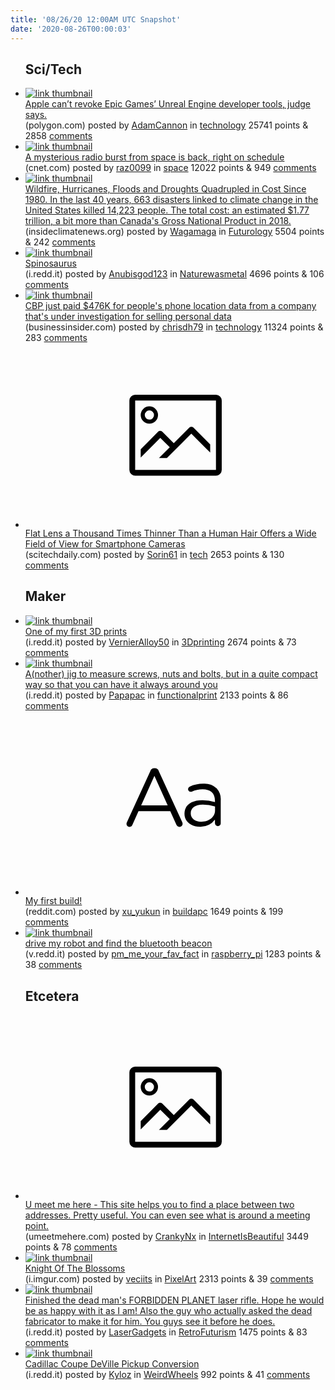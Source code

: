 ```yaml
---
title: '08/26/20 12:00AM UTC Snapshot'
date: '2020-08-26T00:00:03'
---
```

<ul>
<h2>Sci/Tech</h2>

<li><a href='https://www.polygon.com/2020/8/25/21400248/epic-games-apple-lawsuit-fortnite-ios-unreal-engine-ruling'><img src='https://b.thumbs.redditmedia.com/6oYQOFitmtbDYH6HkFIUP-Pi-DlS1TrSUGgw5qWo-MM.jpg' alt='link thumbnail'></a><div><div class='linkTitle'><a href='https://www.polygon.com/2020/8/25/21400248/epic-games-apple-lawsuit-fortnite-ios-unreal-engine-ruling'>Apple can’t revoke Epic Games’ Unreal Engine developer tools, judge says.</a></div>(polygon.com) posted by <a href='https://www.reddit.com/user/AdamCannon'>AdamCannon</a> in <a href='https://www.reddit.com/r/technology'>technology</a> 25741 points & 2858 <a href='https://www.reddit.com/r/technology/comments/ig7011/apple_cant_revoke_epic_games_unreal_engine/'>comments</a></div></li>

<li><a href='https://www.cnet.com/news/the-mysterious-radio-burst-from-space-is-back-right-on-schedule/?PostType=link&amp;UniqueID=28A94DA2-E6AC-11EA-A4F0-74DB39982C1E&amp;ftag=COS-05-10aaa0b&amp;ServiceType=twitter&amp;TheTime=2020-08-25T08%3A22%3A47'><img src='https://b.thumbs.redditmedia.com/5vFGgpnBq7FSYTkFUdiZ99jXU19Jh0EbJbvceV2G4XQ.jpg' alt='link thumbnail'></a><div><div class='linkTitle'><a href='https://www.cnet.com/news/the-mysterious-radio-burst-from-space-is-back-right-on-schedule/?PostType=link&amp;UniqueID=28A94DA2-E6AC-11EA-A4F0-74DB39982C1E&amp;ftag=COS-05-10aaa0b&amp;ServiceType=twitter&amp;TheTime=2020-08-25T08%3A22%3A47'>A mysterious radio burst from space is back, right on schedule</a></div>(cnet.com) posted by <a href='https://www.reddit.com/user/raz0099'>raz0099</a> in <a href='https://www.reddit.com/r/space'>space</a> 12022 points & 949 <a href='https://www.reddit.com/r/space/comments/igdrye/a_mysterious_radio_burst_from_space_is_back_right/'>comments</a></div></li>

<li><a href='https://insideclimatenews.org/news/24082020/extreme-weather-costs-wildfire-climate-change'><img src='https://b.thumbs.redditmedia.com/hKQkwoYHl6GIbd7X96xt1Umi8zN-zNNi94kCkh7ud9E.jpg' alt='link thumbnail'></a><div><div class='linkTitle'><a href='https://insideclimatenews.org/news/24082020/extreme-weather-costs-wildfire-climate-change'>Wildfire, Hurricanes, Floods and Droughts Quadrupled in Cost Since 1980. In the last 40 years, 663 disasters linked to climate change in the United States killed 14,223 people. The total cost: an estimated $1.77 trillion, a bit more than Canada's Gross National Product in 2018.</a></div>(insideclimatenews.org) posted by <a href='https://www.reddit.com/user/Wagamaga'>Wagamaga</a> in <a href='https://www.reddit.com/r/Futurology'>Futurology</a> 5504 points & 242 <a href='https://www.reddit.com/r/Futurology/comments/ig9cay/wildfire_hurricanes_floods_and_droughts/'>comments</a></div></li>

<li><a href='https://i.redd.it/snfczqasj5j51.jpg'><img src='https://b.thumbs.redditmedia.com/EsZbXfxJhybUFGj-lwEIqNtBx10Dspr2xf9VY7o6XGA.jpg' alt='link thumbnail'></a><div><div class='linkTitle'><a href='https://i.redd.it/snfczqasj5j51.jpg'>Spinosaurus</a></div>(i.redd.it) posted by <a href='https://www.reddit.com/user/Anubisgod123'>Anubisgod123</a> in <a href='https://www.reddit.com/r/Naturewasmetal'>Naturewasmetal</a> 4696 points & 106 <a href='https://www.reddit.com/r/Naturewasmetal/comments/igce8f/spinosaurus/'>comments</a></div></li>

<li><a href='https://www.businessinsider.com/cbp-venntel-contract-phone-location-data-2020-8'><img src='https://b.thumbs.redditmedia.com/1LKz92MBfKYJ43NhXKFEJ9lixoWsuruGcHH2Gnw9Rjs.jpg' alt='link thumbnail'></a><div><div class='linkTitle'><a href='https://www.businessinsider.com/cbp-venntel-contract-phone-location-data-2020-8'>CBP just paid $476K for people's phone location data from a company that's under investigation for selling personal data</a></div>(businessinsider.com) posted by <a href='https://www.reddit.com/user/chrisdh79'>chrisdh79</a> in <a href='https://www.reddit.com/r/technology'>technology</a> 11324 points & 283 <a href='https://www.reddit.com/r/technology/comments/igf3io/cbp_just_paid_476k_for_peoples_phone_location/'>comments</a></div></li>

<li><a href='https://scitechdaily.com/flat-lens-a-thousand-times-thinner-than-a-human-hair-offers-a-wide-field-of-view-for-smartphone-cameras/'><svg version='1.1' viewBox='-34 -14 104 64' preserveAspectRatio='xMidYMid meet' xmlns='http://www.w3.org/2000/svg' xmlns:xlink='http://www.w3.org/1999/xlink'>
    <title>link thumbnail</title>
    <path d='M32,4H4A2,2,0,0,0,2,6V30a2,2,0,0,0,2,2H32a2,2,0,0,0,2-2V6A2,2,0,0,0,32,4ZM4,30V6H32V30Z'></path>
    <path d='M8.92,14a3,3,0,1,0-3-3A3,3,0,0,0,8.92,14Zm0-4.6A1.6,1.6,0,1,1,7.33,11,1.6,1.6,0,0,1,8.92,9.41Z'></path>
    <path d='M22.78,15.37l-5.4,5.4-4-4a1,1,0,0,0-1.41,0L5.92,22.9v2.83l6.79-6.79L16,22.18l-3.75,3.75H15l8.45-8.45L30,24V21.18l-5.81-5.81A1,1,0,0,0,22.78,15.37Z'></path>
    </svg></a><div><div class='linkTitle'><a href='https://scitechdaily.com/flat-lens-a-thousand-times-thinner-than-a-human-hair-offers-a-wide-field-of-view-for-smartphone-cameras/'>Flat Lens a Thousand Times Thinner Than a Human Hair Offers a Wide Field of View for Smartphone Cameras</a></div>(scitechdaily.com) posted by <a href='https://www.reddit.com/user/Sorin61'>Sorin61</a> in <a href='https://www.reddit.com/r/tech'>tech</a> 2653 points & 130 <a href='https://www.reddit.com/r/tech/comments/ig4p7a/flat_lens_a_thousand_times_thinner_than_a_human/'>comments</a></div></li>

<h2>Maker</h2>

<li><a href='https://i.redd.it/l67lonxvw4j51.jpg'><img src='https://b.thumbs.redditmedia.com/zY8RdkBHJgXPVmAYNe0OI3bL3NJBww2pJK4YWUJo-4k.jpg' alt='link thumbnail'></a><div><div class='linkTitle'><a href='https://i.redd.it/l67lonxvw4j51.jpg'>One of my first 3D prints</a></div>(i.redd.it) posted by <a href='https://www.reddit.com/user/VernierAlloy50'>VernierAlloy50</a> in <a href='https://www.reddit.com/r/3Dprinting'>3Dprinting</a> 2674 points & 73 <a href='https://www.reddit.com/r/3Dprinting/comments/igac2w/one_of_my_first_3d_prints/'>comments</a></div></li>

<li><a href='https://i.redd.it/f5izmn3be4j51.jpg'><img src='https://a.thumbs.redditmedia.com/9y8WvAzRdVh1PLxzGrrmk9D-DQRHknK1AbPjNbJ2VD4.jpg' alt='link thumbnail'></a><div><div class='linkTitle'><a href='https://i.redd.it/f5izmn3be4j51.jpg'>A(nother) jig to measure screws, nuts and bolts, but in a quite compact way so that you can have it always around you</a></div>(i.redd.it) posted by <a href='https://www.reddit.com/user/Papapac'>Papapac</a> in <a href='https://www.reddit.com/r/functionalprint'>functionalprint</a> 2133 points & 86 <a href='https://www.reddit.com/r/functionalprint/comments/ig91ub/another_jig_to_measure_screws_nuts_and_bolts_but/'>comments</a></div></li>

<li><a href='https://www.reddit.com/r/buildapc/comments/igd00b/my_first_build/'><svg version='1.1' viewBox='-34 -12 104 64' preserveAspectRatio='xMidYMid slice' xmlns='http://www.w3.org/2000/svg' xmlns:xlink='http://www.w3.org/1999/xlink'>
    <title>text link thumbnail</title>
    <path d='M12.19,8.84a1.45,1.45,0,0,0-1.4-1h-.12a1.46,1.46,0,0,0-1.42,1L1.14,26.56a1.29,1.29,0,0,0-.14.59,1,1,0,0,0,1,1,1.12,1.12,0,0,0,1.08-.77l2.08-4.65h11l2.08,4.59a1.24,1.24,0,0,0,1.12.83,1.08,1.08,0,0,0,1.08-1.08,1.64,1.64,0,0,0-.14-.57ZM6.08,20.71l4.59-10.22,4.6,10.22Z'>
    </path>
    <path d='M32.24,14.78A6.35,6.35,0,0,0,27.6,13.2a11.36,11.36,0,0,0-4.7,1,1,1,0,0,0-.58.89,1,1,0,0,0,.94.92,1.23,1.23,0,0,0,.39-.08,8.87,8.87,0,0,1,3.72-.81c2.7,0,4.28,1.33,4.28,3.92v.5a15.29,15.29,0,0,0-4.42-.61c-3.64,0-6.14,1.61-6.14,4.64v.05c0,2.95,2.7,4.48,5.37,4.48a6.29,6.29,0,0,0,5.19-2.48V26.9a1,1,0,0,0,1,1,1,1,0,0,0,1-1.06V19A5.71,5.71,0,0,0,32.24,14.78Zm-.56,7.7c0,2.28-2.17,3.89-4.81,3.89-1.94,0-3.61-1.06-3.61-2.86v-.06c0-1.8,1.5-3,4.2-3a15.2,15.2,0,0,1,4.22.61Z'>
    </path>
    </svg></a><div><div class='linkTitle'><a href='https://www.reddit.com/r/buildapc/comments/igd00b/my_first_build/'>My first build!</a></div>(reddit.com) posted by <a href='https://www.reddit.com/user/xu_yukun'>xu_yukun</a> in <a href='https://www.reddit.com/r/buildapc'>buildapc</a> 1649 points & 199 <a href='https://www.reddit.com/r/buildapc/comments/igd00b/my_first_build/'>comments</a></div></li>

<li><a href='https://v.redd.it/gv82u5k475j51'><img src='https://b.thumbs.redditmedia.com/XJSdFRntkeSBnP1MxhRZeoa1lAhsT6cUmCLdCKT2HIs.jpg' alt='link thumbnail'></a><div><div class='linkTitle'><a href='https://v.redd.it/gv82u5k475j51'>drive my robot and find the bluetooth beacon</a></div>(v.redd.it) posted by <a href='https://www.reddit.com/user/pm_me_your_fav_fact'>pm_me_your_fav_fact</a> in <a href='https://www.reddit.com/r/raspberry_pi'>raspberry_pi</a> 1283 points & 38 <a href='https://www.reddit.com/r/raspberry_pi/comments/igb7q2/drive_my_robot_and_find_the_bluetooth_beacon/'>comments</a></div></li>

<h2>Etcetera</h2>

<li><a href='https://www.umeetmehere.com/'><svg version='1.1' viewBox='-34 -14 104 64' preserveAspectRatio='xMidYMid meet' xmlns='http://www.w3.org/2000/svg' xmlns:xlink='http://www.w3.org/1999/xlink'>
    <title>link thumbnail</title>
    <path d='M32,4H4A2,2,0,0,0,2,6V30a2,2,0,0,0,2,2H32a2,2,0,0,0,2-2V6A2,2,0,0,0,32,4ZM4,30V6H32V30Z'></path>
    <path d='M8.92,14a3,3,0,1,0-3-3A3,3,0,0,0,8.92,14Zm0-4.6A1.6,1.6,0,1,1,7.33,11,1.6,1.6,0,0,1,8.92,9.41Z'></path>
    <path d='M22.78,15.37l-5.4,5.4-4-4a1,1,0,0,0-1.41,0L5.92,22.9v2.83l6.79-6.79L16,22.18l-3.75,3.75H15l8.45-8.45L30,24V21.18l-5.81-5.81A1,1,0,0,0,22.78,15.37Z'></path>
    </svg></a><div><div class='linkTitle'><a href='https://www.umeetmehere.com/'>U meet me here - This site helps you to find a place between two addresses. Pretty useful. You can even see what is around a meeting point.</a></div>(umeetmehere.com) posted by <a href='https://www.reddit.com/user/CrankyNx'>CrankyNx</a> in <a href='https://www.reddit.com/r/InternetIsBeautiful'>InternetIsBeautiful</a> 3449 points & 78 <a href='https://www.reddit.com/r/InternetIsBeautiful/comments/igeduc/u_meet_me_here_this_site_helps_you_to_find_a/'>comments</a></div></li>

<li><a href='https://i.imgur.com/qq5sIOQ.png'><img src='https://b.thumbs.redditmedia.com/17kBQYKz_0L0Ims9jqaCAZTzyBs2hKsbYjrubY52Xyw.jpg' alt='link thumbnail'></a><div><div class='linkTitle'><a href='https://i.imgur.com/qq5sIOQ.png'>Knight Of The Blossoms</a></div>(i.imgur.com) posted by <a href='https://www.reddit.com/user/veciits'>veciits</a> in <a href='https://www.reddit.com/r/PixelArt'>PixelArt</a> 2313 points & 39 <a href='https://www.reddit.com/r/PixelArt/comments/iggmwt/knight_of_the_blossoms/'>comments</a></div></li>

<li><a href='https://i.redd.it/m54m3c2ww4j51.png'><img src='https://b.thumbs.redditmedia.com/p2ygKUhqNYtcDKi83BGcNQ65mjHBt0mSfQYHNRAmVeU.jpg' alt='link thumbnail'></a><div><div class='linkTitle'><a href='https://i.redd.it/m54m3c2ww4j51.png'>Finished the dead man's FORBIDDEN PLANET laser rifle. Hope he would be as happy with it as I am! Also the guy who actually asked the dead fabricator to make it for him. You guys see it before he does.</a></div>(i.redd.it) posted by <a href='https://www.reddit.com/user/LaserGadgets'>LaserGadgets</a> in <a href='https://www.reddit.com/r/RetroFuturism'>RetroFuturism</a> 1475 points & 83 <a href='https://www.reddit.com/r/RetroFuturism/comments/igac59/finished_the_dead_mans_forbidden_planet_laser/'>comments</a></div></li>

<li><a href='https://i.redd.it/lrgzq9kb86j51.jpg'><img src='https://b.thumbs.redditmedia.com/wQ_MemzREF8yuxz7USS4-C2gHLktJSk0PCC8A-XvDlM.jpg' alt='link thumbnail'></a><div><div class='linkTitle'><a href='https://i.redd.it/lrgzq9kb86j51.jpg'>Cadillac Coupe DeVille Pickup Conversion</a></div>(i.redd.it) posted by <a href='https://www.reddit.com/user/Kyloz'>Kyloz</a> in <a href='https://www.reddit.com/r/WeirdWheels'>WeirdWheels</a> 992 points & 41 <a href='https://www.reddit.com/r/WeirdWheels/comments/igewzg/cadillac_coupe_deville_pickup_conversion/'>comments</a></div></li>

</ul>
